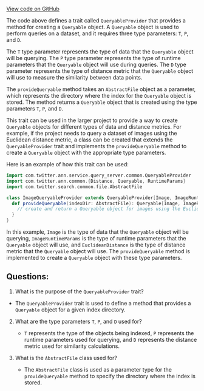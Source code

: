 [View code on GitHub](https://github.com/misbahsy/the-algorithm/ann/src/main/scala/com/twitter/ann/service/query_server/common/QueryableProvider.scala)

The code above defines a trait called `QueryableProvider` that provides a method for creating a `Queryable` object. A `Queryable` object is used to perform queries on a dataset, and it requires three type parameters: `T`, `P`, and `D`. 

The `T` type parameter represents the type of data that the `Queryable` object will be querying. The `P` type parameter represents the type of runtime parameters that the `Queryable` object will use during queries. The `D` type parameter represents the type of distance metric that the `Queryable` object will use to measure the similarity between data points.

The `provideQueryable` method takes an `AbstractFile` object as a parameter, which represents the directory where the index for the `Queryable` object is stored. The method returns a `Queryable` object that is created using the type parameters `T`, `P`, and `D`.

This trait can be used in the larger project to provide a way to create `Queryable` objects for different types of data and distance metrics. For example, if the project needs to query a dataset of images using the Euclidean distance metric, a class can be created that extends the `QueryableProvider` trait and implements the `provideQueryable` method to create a `Queryable` object with the appropriate type parameters.

Here is an example of how this trait can be used:

```scala
import com.twitter.ann.service.query_server.common.QueryableProvider
import com.twitter.ann.common.{Distance, Queryable, RuntimeParams}
import com.twitter.search.common.file.AbstractFile

class ImageQueryableProvider extends QueryableProvider[Image, ImageRuntimeParams, EuclideanDistance] {
  def provideQueryable(indexDir: AbstractFile): Queryable[Image, ImageRuntimeParams, EuclideanDistance] = {
    // create and return a Queryable object for images using the Euclidean distance metric
  }
}
```

In this example, `Image` is the type of data that the `Queryable` object will be querying, `ImageRuntimeParams` is the type of runtime parameters that the `Queryable` object will use, and `EuclideanDistance` is the type of distance metric that the `Queryable` object will use. The `provideQueryable` method is implemented to create a `Queryable` object with these type parameters.
## Questions: 
 1. What is the purpose of the `QueryableProvider` trait?
   - The `QueryableProvider` trait is used to define a method that provides a `Queryable` object for a given index directory.

2. What are the type parameters `T`, `P`, and `D` used for?
   - `T` represents the type of the objects being indexed, `P` represents the runtime parameters used for querying, and `D` represents the distance metric used for similarity calculations.

3. What is the `AbstractFile` class used for?
   - The `AbstractFile` class is used as a parameter type for the `provideQueryable` method to specify the directory where the index is stored.